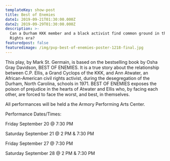 ```yaml
---
templateKey: show-post
title: Best of Enemies
date1: 2019-09-21T01:30:00.000Z
date2: 2019-09-29T01:30:00.000Z
description: >-
  Can a Durham KKK member and a black activist find common ground in the Civil
  Rights era? 
featuredpost: false
featuredimage: /img/pvp-best-of-enemies-poster-1218-final.jpg
---
```

This play, by Mark St. Germain, is based on the bestselling book by Osha Gray Davidson, BEST OF ENEMIES.  It is a true story about the relationship between C.P. Ellis, a Grand Cyclops of the KKK, and Ann Atwater, an African-American civil rights activist, during the desegregation of the Durham, North Carolina, schools in 1971. BEST OF ENEMIES exposes the poison of prejudice in the hearts of Atwater and Ellis who, by facing each other, are forced to face the worst, and best, in themselves.



All performances will be held a the Armory Performing Arts Center.



Performance Dates/Times:



Friday September 20 @ 7:30 PM



Saturday September 21 @ 2 PM & 7:30 PM



Friday September 27 @ 7:30 PM



Saturday September 28 @ 2 PM & 7:30 PM
